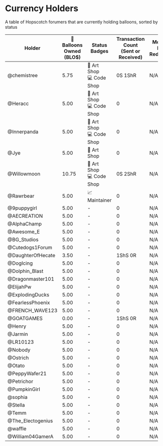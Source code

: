 # Currency Holders
A table of Hopscotch forumers that are currently holding balloons, sorted by status

| Holder  | 🎈 Balloons Owned (BLO$) | Status Badges | Transaction Count (Sent or Received) | Monthly Last Redeemed | Suspension Status |
| ------------- | ------------- | ------- | ------- | ------- | ------- |
| @chemistree        | 5.75  | 🎨 Art Shop<br>💻 Code Shop | 0S 1ShR | N/A | N/A |
| @Heracc            | 5.00  | 🎨 Art Shop<br>💻 Code Shop | 0 | N/A | N/A |
| @Innerpanda        | 5.00  | 🎨 Art Shop<br>💻 Code Shop | 0 | N/A | N/A |
| @Jye               | 5.00  | 🎨 Art Shop | 0 | N/A | N/A |
| @Willowmoon        | 10.75  | 🎨 Art Shop<br>💻 Code Shop | 0S 2ShR | N/A | N/A |
| @Rawrbear          | 5.00  | 📈 Maintainer | 0 | N/A | N/A |
| @9puppygirl        | 5.00  | - | 0 | N/A | N/A |
| @AECREATION        | 5.00  | - | 0 | N/A | N/A |
| @AlphaChamp        | 5.00  | - | 0 | N/A | N/A |
| @Awesome_E         | 5.00  | - | 0 | N/A | N/A |
| @BG_Studios        | 5.00  | - | 0 | N/A | N/A |
| @Cutedogs1Forum    | 5.00  | - | 0 | N/A | N/A |
| @DaughterOfHecate  | 3.50  | - | 1ShS 0R | N/A | N/A |
| @DogIcing          | 5.00  | - | 0 | N/A | N/A |
| @Dolphin_Blast     | 5.00  | - | 0 | N/A | N/A |
| @Dragonmaster101   | 5.00  | - | 0 | N/A | N/A |
| @ElijahPw          | 5.00  | - | 0 | N/A | N/A |
| @ExplodingDucks    | 5.00  | - | 0 | N/A | N/A |
| @FearlessPhoenix   | 5.00  | - | 0 | N/A | N/A |
| @FRENCH_WAVE123    | 5.00  | - | 0 | N/A | N/A |
| @GOATGAMES         | 0.00  | - | 1ShS 0R | N/A | N/A |
| @Henry             | 5.00  | - | 0 | N/A | N/A |
| @Jarmin            | 5.00  | - | 0 | N/A | N/A |
| @LR10123           | 5.00  | - | 0 | N/A | N/A |
| @Nobody            | 5.00  | - | 0 | N/A | N/A |
| @Ostrich           | 5.00  | - | 0 | N/A | N/A |
| @Otato             | 5.00  | - | 0 | N/A | N/A |
| @PeppyWafer21      | 5.00  | - | 0 | N/A | N/A |
| @Petrichor         | 5.00  | - | 0 | N/A | N/A |
| @PumpkinGirl       | 5.00  | - | 0 | N/A | N/A |
| @sophia            | 5.00  | - | 0 | N/A | N/A |
| @Stella            | 5.00  | - | 0 | N/A | N/A |
| @Temm              | 5.00  | - | 0 | N/A | N/A |
| @The_Electogenius  | 5.00  | - | 0 | N/A | N/A |
| @waffle            | 5.00  | - | 0 | N/A | N/A |
| @William04GamerA   | 5.00  | - | 0 | N/A | N/A |

